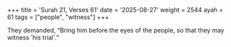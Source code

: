 +++
title = 'Surah 21, Verses 61'
date = '2025-08-27'
weight = 2544
ayah = 61
tags = ["people", "witness"]
+++

They demanded, “Bring him before the eyes of the people, so that they may witness ˹his trial˺.”